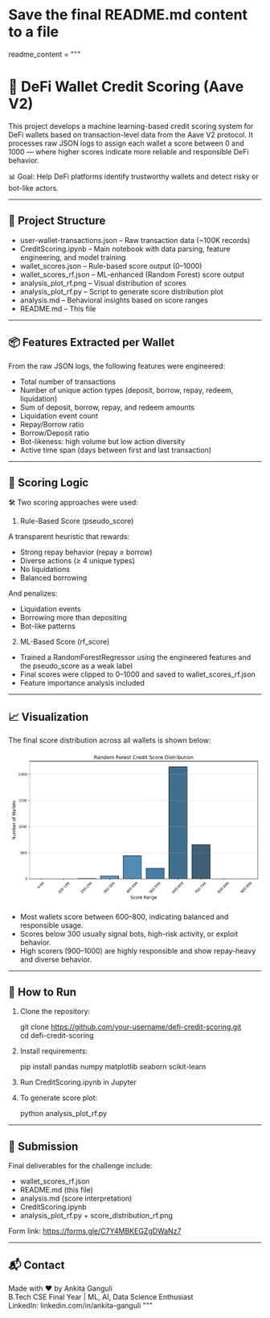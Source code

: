 # Save the final README.md content to a file

readme_content = """
# 🔐 DeFi Wallet Credit Scoring (Aave V2)

This project develops a machine learning-based credit scoring system for DeFi wallets based on transaction-level data from the Aave V2 protocol. It processes raw JSON logs to assign each wallet a score between 0 and 1000 — where higher scores indicate more reliable and responsible DeFi behavior.

📊 Goal: Help DeFi platforms identify trustworthy wallets and detect risky or bot-like actors.

---

## 📁 Project Structure

- user-wallet-transactions.json – Raw transaction data (~100K records)
- CreditScoring.ipynb – Main notebook with data parsing, feature engineering, and model training
- wallet_scores.json – Rule-based score output (0–1000)
- wallet_scores_rf.json – ML-enhanced (Random Forest) score output
- analysis_plot_rf.png – Visual distribution of scores
- analysis_plot_rf.py – Script to generate score distribution plot
- analysis.md – Behavioral insights based on score ranges
- README.md – This file

---

## 📦 Features Extracted per Wallet

From the raw JSON logs, the following features were engineered:

- Total number of transactions
- Number of unique action types (deposit, borrow, repay, redeem, liquidation)
- Sum of deposit, borrow, repay, and redeem amounts
- Liquidation event count
- Repay/Borrow ratio
- Borrow/Deposit ratio
- Bot-likeness: high volume but low action diversity
- Active time span (days between first and last transaction)

---

## 🧠 Scoring Logic

🛠️ Two scoring approaches were used:

1. Rule-Based Score (pseudo_score)

A transparent heuristic that rewards:
- Strong repay behavior (repay ≥ borrow)
- Diverse actions (≥ 4 unique types)
- No liquidations
- Balanced borrowing

And penalizes:
- Liquidation events
- Borrowing more than depositing
- Bot-like patterns

2. ML-Based Score (rf_score)

- Trained a RandomForestRegressor using the engineered features and the pseudo_score as a weak label
- Final scores were clipped to 0–1000 and saved to wallet_scores_rf.json
- Feature importance analysis included

---

## 📈 Visualization

The final score distribution across all wallets is shown below:

![Score Distribution](score_distribution_rf.png)

- Most wallets score between 600–800, indicating balanced and responsible usage.
- Scores below 300 usually signal bots, high-risk activity, or exploit behavior.
- High scorers (900–1000) are highly responsible and show repay-heavy and diverse behavior.

---

## 🏁 How to Run

1. Clone the repository:

   git clone https://github.com/your-username/defi-credit-scoring.git  
   cd defi-credit-scoring

2. Install requirements:

   pip install pandas numpy matplotlib seaborn scikit-learn

3. Run CreditScoring.ipynb in Jupyter

4. To generate score plot:

   python analysis_plot_rf.py

---

## 📌 Submission

Final deliverables for the challenge include:

- wallet_scores_rf.json
- README.md (this file)
- analysis.md (score interpretation)
- CreditScoring.ipynb
- analysis_plot_rf.py + score_distribution_rf.png

Form link: https://forms.gle/C7Y4MBKEGZgDWaNz7

---

## 📬 Contact

Made with ❤️ by Ankita Ganguli  
B.Tech CSE Final Year | ML, AI, Data Science Enthusiast  
LinkedIn: linkedin.com/in/ankita-ganguli
"""

